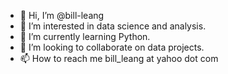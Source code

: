 - 👋 Hi, I’m @bill-leang
- 👀 I’m interested in data science and analysis.
- 🌱 I’m currently learning Python.
- 💞️ I’m looking to collaborate on data projects.
- 📫 How to reach me bill_leang at yahoo dot com 

<!---
bill-leang/bill-leang is a ✨ special ✨ repository because its `README.md` (this file) appears on your GitHub profile.
You can click the Preview link to take a look at your changes.
--->
